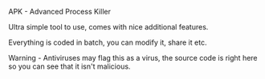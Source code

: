 APK - Advanced Process Killer

Ultra simple tool to use, comes with nice additional features.

Everything is coded in batch, you can modify it, share it etc.

Warning - Antiviruses may flag this as a virus, the source code is right here so you can see that it isn't malicious.
